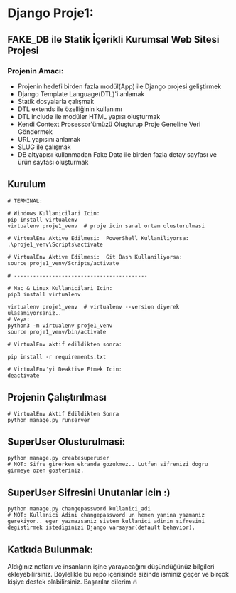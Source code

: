 # **Django** Proje1:
## FAKE_DB ile Statik İçerikli Kurumsal Web Sitesi Projesi

### Projenin Amacı:
* Projenin hedefi birden fazla modül(App) ile Django projesi geliştirmek
* Django Template Language(DTL)'i anlamak
* Statik dosyalarla çalışmak
* DTL extends ile özelliğinin kullanımı
* DTL include ile modüler HTML yapısı oluşturmak
* Kendi Context Prosessor'ümüzü Oluşturup Proje Geneline Veri Göndermek
* URL yapısını anlamak
* SLUG ile çalışmak
* DB altyapısı kullanmadan Fake Data ile birden fazla detay sayfası ve ürün sayfası oluşturmak

## Kurulum
```shell
# TERMINAL:

# Windows Kullanicilari Icin:
pip install virtualenv
virtualenv proje1_venv  # proje icin sanal ortam olusturulmasi

# VirtualEnv Aktive Edilmesi:  PowerShell Kullaniliyorsa:
.\proje1_venv\Scripts\activate

# VirtualEnv Aktive Edilmesi:  Git Bash Kullaniliyorsa:
source proje1_venv/Scripts/activate

# ------------------------------------------

# Mac & Linux Kullanicilari Icin:
pip3 install virtualenv

virtualenv proje1_venv  # virtualenv --version diyerek ulasamiyorsaniz..
# Veya:
python3 -m virtualenv proje1_venv
source proje1_venv/bin/activate

# VirtualEnv aktif edildikten sonra:

pip install -r requirements.txt

# VirtualEnv'yi Deaktive Etmek Icin:
deactivate
```

## Projenin Çalıştırılması
```shell
# VirtualEnv Aktif Edildikten Sonra
python manage.py runserver
```

## SuperUser Olusturulmasi:
```shell
python manage.py createsuperuser
# NOT: Sifre girerken ekranda gozukmez.. Lutfen sifrenizi dogru girmeye ozen gosteriniz.
```

## SuperUser Sifresini Unutanlar icin :)
```shell
python manage.py changepassword kullanici_adi
# NOT: Kullanici Adini changepassword un hemen yanina yazmaniz gerekiyor.. eger yazmazsaniz sistem kullanici adinin sifresini degistirmek istediginizi Django varsayar(default behavior).
```

## Katkıda Bulunmak:
Aldığınız notları ve insanların işine yarayacağını düşündüğünüz bilgileri ekleyebilirsiniz. Böylelikle bu repo içerisinde sizinde isminiz geçer ve birçok kişiye destek olabilirsiniz. Başarılar dilerim 🔥